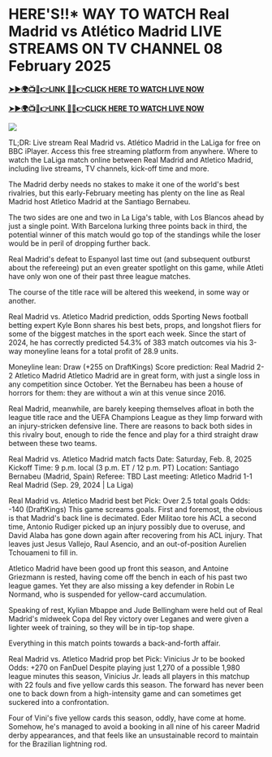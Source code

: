 # HERE'S!!* WAY TO WATCH Real Madrid vs Atlético Madrid LIVE STREAMS ON TV CHANNEL 08 February 2025


**[➤►🌍📺📱👉LINK 🔴✅👉CLICK HERE TO WATCH LIVE NOW](http://ultravibetv.com/soccer-pm-zit/?v=Jr+Git)**

**[➤►🌍📺📱👉LINK 🔴✅👉CLICK HERE TO WATCH LIVE NOW](http://ultravibetv.com/soccer-pm-zit/?v=Jr+Git)**

[![](https://blogger.googleusercontent.com/img/b/R29vZ2xl/AVvXsEgw86QcRTQHa_0UF_R0Ce_BfmEP5mTpVruRVIlWCPMMqp8oWxkzZavuKovDSK7oHt7t7csMbgy3jKUoCHU7kED_YXGoogHBc3NxSi3Jurev7bBa3b51d-V1n3mFx857KlyS0FiziJpcUdJgJFovmDw3IASQPNDjw8eVi3p9JbVffFfUQEfkj3-qYllz/s686/soccer.gif)](http://ultravibetv.com/soccer-pm-zit/?v=Jr+Git)

TL;DR: Live stream Real Madrid vs. Atlético Madrid in the LaLiga for free on BBC iPlayer. Access this free streaming platform from anywhere. Where to watch the LaLiga match online between Real Madrid and Atletico Madrid, including live streams, TV channels, kick-off time and more.

The Madrid derby needs no stakes to make it one of the world's best rivalries, but this early-February meeting has plenty on the line as Real Madrid host Atletico Madrid at the Santiago Bernabeu.

The two sides are one and two in La Liga's table, with Los Blancos ahead by just a single point. With Barcelona lurking three points back in third, the potential winner of this match would go top of the standings while the loser would be in peril of dropping further back.

Real Madrid's defeat to Espanyol last time out (and subsequent outburst about the refereeing) put an even greater spotlight on this game, while Atleti have only won one of their past three league matches.

The course of the title race will be altered this weekend, in some way or another.

Real Madrid vs. Atletico Madrid prediction, odds
Sporting News football betting expert Kyle Bonn shares his best bets, props, and longshot fliers for some of the biggest matches in the sport each week. Since the start of 2024, he has correctly predicted 54.3% of 383 match outcomes via his 3-way moneyline leans for a total profit of 28.9 units.

Moneyline lean: Draw (+255 on DraftKings)
Score prediction: Real Madrid 2-2 Atletico Madrid
Atletico Madrid are in great form, with just a single loss in any competition since October. Yet the Bernabeu has been a house of horrors for them: they are without a win at this venue since 2016.

Real Madrid, meanwhile, are barely keeping themselves afloat in both the league title race and the UEFA Champions League as they limp forward with an injury-stricken defensive line. There are reasons to back both sides in this rivalry bout, enough to ride the fence and play for a third straight draw between these two teams.

Real Madrid vs. Atletico Madrid match facts
Date: Saturday, Feb. 8, 2025
Kickoff Time: 9 p.m. local (3 p.m. ET / 12 p.m. PT)
Location: Santiago Bernabeu (Madrid, Spain)
Referee: TBD
Last meeting: Atletico Madrid 1-1 Real Madrid (Sep. 29, 2024 | La Liga)

Real Madrid vs. Atletico Madrid best bet
Pick: Over 2.5 total goals
Odds: -140 (DraftKings)
This game screams goals. First and foremost, the obvious is that Madrid's back line is decimated. Eder Militao tore his ACL a second time, Antonio Rudiger picked up an injury possibly due to overuse, and David Alaba has gone down again after recovering from his ACL injury. That leaves just Jesus Vallejo, Raul Asencio, and an out-of-position Aurelien Tchouameni to fill in.

Atletico Madrid have been good up front this season, and Antoine Griezmann is rested, having come off the bench in each of his past two league games. Yet they are also missing a key defender in Robin Le Normand, who is suspended for yellow-card accumulation.

Speaking of rest, Kylian Mbappe and Jude Bellingham were held out of Real Madrid's midweek Copa del Rey victory over Leganes and were given a lighter week of training, so they will be in tip-top shape.

Everything in this match points towards a back-and-forth affair.

Real Madrid vs. Atletico Madrid prop bet
Pick: Vinicius Jr to be booked
Odds: +270 on FanDuel
Despite playing just 1,270 of a possible 1,980 league minutes this season, Vinicius Jr. leads all players in this matchup with 22 fouls and five yellow cards this season. The forward has never been one to back down from a high-intensity game and can sometimes get suckered into a confrontation.

Four of Vini's five yellow cards this season, oddly, have come at home. Somehow, he's managed to avoid a booking in all nine of his career Madrid derby appearances, and that feels like an unsustainable record to maintain for the Brazilian lightning rod.
